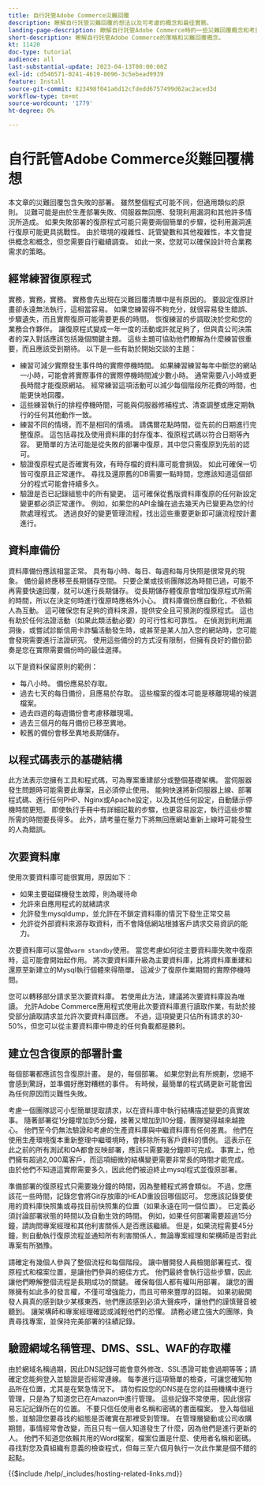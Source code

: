 ```yaml
---
title: 自行託管Adobe Commerce災難回覆
description: 瞭解自行託管災難回覆的想法以及可考慮的概念和最佳實務。
landing-page-description: 瞭解自行託管Adobe Commerce時的一些災難回覆概念和考量事項。
short-description: 瞭解自行託管Adobe Commerce的策略和災難回覆概念。
kt: 11420
doc-type: tutorial
audience: all
last-substantial-update: 2023-04-13T00:00:00Z
exl-id: cd546571-0241-4619-8696-3c5ebead9939
feature: Install
source-git-commit: 823498f041a6d12cfdedd6757499d62ac2aced3d
workflow-type: tm+mt
source-wordcount: '1779'
ht-degree: 0%

---
```


# 自行託管Adobe Commerce災難回覆構想

本文章的災難回覆包含失敗的部署。 雖然整個程式可能不同，但適用類似的原則。 災難可能是由於生產部署失敗、伺服器無回應、發現利用漏洞和其他許多情況所造成。 如果失敗部署的復原程式可能只需要兩個簡單的步驟，從利用漏洞進行復原可能更具挑戰性。 由於環境的複雜性、託管變數和其他複雜性，本文會提供概念和概念，但您需要自行繼續調查。 如此一來，您就可以確保設計符合業務需求的策略。

## 經常練習復原程式

實務，實務，實務。 實務會先出現在災難回覆清單中是有原因的。 要設定復原計畫卻永遠無法執行，這相當容易。 如果您練習得不夠充分，就很容易發生錯誤、步驟遺失，而且實際復原可能需要更長的時間。 恢復練習的步調取決於您和您的業務合作夥伴。 讓復原程式變成一年一度的活動或許就足夠了，但與貴公司決策者的深入對話應該包括幾個關鍵主題。 這些主題可協助他們瞭解為什麼練習很重要，而且應該受到期待。 以下是一些有助於開始交談的主題：

* 練習可減少實際發生事件時的實際停機時間。 如果練習練習每年中斷您的網站一小時，可能會將實際事件的實際停機時間減少數小時。 通常需要八小時或更長時間才能復原網站。 經常練習這項活動可以減少每個階段所花費的時間，也能更快地回覆。
* 這些練習執行的排程停機時間，可能與伺服器修補程式、清查調整或應定期執行的任何其他動作一致。
* 練習不同的情境，而不是相同的情境。 請偶爾花點時間，從先前的日期進行完整復原。 這包括尋找及使用資料庫的封存復本、復原程式碼以符合日期等內容。 更簡單的方法可能是從失敗的部署中復原，其中您只需復原到先前的認可。
* 驗證復原程式是否確實有效，有時存檔的資料庫可能會損毀。 如此可確保一切皆可復原且正常運作。 尋找及還原舊的DB需要一點時間，您應該知道這個部分的程式可能會持續多久。
* 驗證是否已記錄組態中的所有變更。 這可確保從舊版資料庫復原的任何新設定變更都必須正常運作。 例如，如果您的API金鑰在過去幾天內已變更為您的付款處理程式。 透過良好的變更管理流程，找出這些重要更新即可讓流程按計畫進行。

## 資料庫備份

資料庫備份應該相當正常。 具有每小時、每日、每週和每月快照是很常見的現象。 備份最終應移至長期儲存空間。 只要企業或技術團隊認為時間已過，可能不再需要快速回覆，就可以進行長期儲存。 從長期儲存體復原會增加復原程式所需的時間，所以在決定何時進行復原時應格外小心。 資料庫備份應自動化，不依賴人為互動。 這可確保您有足夠的資料來源，提供安全且可預測的復原程式。 這也有助於任何法證活動（如果此類活動必要）的可行性和可靠性。 在偵測到利用漏洞後，或嘗試診斷信用卡詐騙活動發生時，或甚至是某人加入您的網站時，您可能會發現需要進行法證研究。 使用這些備份的方式沒有限制，但擁有良好的備份節奏是您在實際需要備份時的最佳選擇。

以下是資料保留原則的範例：

* 每八小時。 備份應易於存取。
* 過去七天的每日備份，且應易於存取。 這些檔案的復本可能是移離現場的候選檔案。
* 過去四週的每週備份會考慮移離現場。
* 過去三個月的每月備份已移至異地。
* 較舊的備份會移至異地長期儲存。

## 以程式碼表示的基礎結構

此方法表示您擁有工具和程式碼，可為專案重建部分或整個基礎架構。 當伺服器發生問題時可能需要此專案，且必須停止使用。 能夠快速將新伺服器上線、部署程式碼、進行任何PHP、Nginx或Apache設定，以及其他任何設定，自動錶示停機時間更短。 即使執行手冊中有詳細記載的步驟，也更容易設定，執行這些步驟所需的時間要長得多。 此外，請考量在壓力下將無回應網站重新上線時可能發生的人為錯誤。

## 次要資料庫

使用次要資料庫可能很實用，原因如下：

* 如果主要磁碟機發生故障，則為暖待命
* 允許來自應用程式的就緒請求
* 允許發生mysqldump，並允許在不鎖定資料庫的情況下發生正常交易
* 允許從外部資料來源存取資料，而不會降低網站根據客戶請求交易資訊的能力。

次要資料庫可以當做`warm standby`使用。 當您考慮如何從主要資料庫失敗中復原時，這可能會開始起作用。 將次要資料庫升級為主要資料庫，比將資料庫重建和還原至新建立的Mysql執行個體來得簡單。 這減少了復原作業期間的實際停機時間。

您可以轉移部分請求至次要資料庫。 若使用此方法，建議將次要資料庫設為唯讀。 允許Adobe Commerce應用程式使用此次要資料庫進行讀取作業，有助於接受部分讀取請求並允許次要資料庫回應。 不過，這項變更只佔所有請求的30-50%，但您可以從主要資料庫中帶走的任何負載都是勝利。

## 建立包含復原的部署計畫

每個部署都應該包含復原計畫。 是的，每個部署。 如果您對此有所規劃，您絕不會感到驚訝，並準備好應對糟糕的事件。 有時候，最簡單的程式碼更新可能會因為任何原因而災難性失敗。

考慮一個團隊認可小型簡單提取請求，以在資料庫中執行結構描述變更的真實故事。 隨著部署從1分鐘增加到5分鐘，接著又增加到10分鐘，團隊變得越來越擔心。 他們至今仍無法驗證和考慮的生產資料庫與中繼資料庫有任何差異。 他們在使用生產環境復本重新整理中繼環境時，會移除所有客戶資料的慣例。 這表示在此之前的所有測試和QA都會反映部署，應該只需要幾分鐘即可完成。 事實上，他們擁有超過2,000萬客戶，而這項細微的結構變更需要非常長的時間才能完成。 由於他們不知道這實際需要多久，因此他們被迫終止mysql程式並復原部署。

準備部署的復原程式只需要幾分鐘的時間，因為整體程式將會類似。 不過，您應該花一些時間，記錄您會將Git存放庫的HEAD重設回哪個認可。 您應該記錄要使用的資料庫快照集或尋找目前快照集的位置（如果永遠在同一個位置）。 已定義必須討論部署狀態的時間以及自動生效的時間。 例如，如果任何部署需要超過15分鐘，請詢問專案經理和其他利害關係人是否應該繼續。 但是，如果流程需要45分鐘，則自動執行復原流程並通知所有利害關係人，無論專案經理和架構師是否對此專案有所猶豫。

請確定有幾個人參與了整個流程和每個階段。 讓中層開發人員檢閱部署程式、復原程式和檔案位置，是讓他們參與的絕佳方式。 他們最終會執行這些步驟，因此讓他們瞭解整個流程是長期成功的關鍵。 確保每個人都有權叫用部署。 讓您的團隊擁有如此多的發言權，不僅可增強能力，而且可帶來豐厚的回報。 如果初級開發人員真的感到缺少某樣東西，他們應該感到必須大聲疾呼，讓他們的謹慎聲音被聽到。 讓架構師和專案經理確認或減輕他們的恐懼。 請務必建立強大的團隊，負責尋找專案，並保持完美部署的往績記錄。

## 驗證網域名稱管理、DMS、SSL、WAF的存取權

由於網域名稱過期，因此DNS記錄可能會意外修改、SSL憑證可能會過期等等；請確定您能夠登入並驗證是否經常連線。 每季進行這項簡單的檢查，可讓您確知物品所在位置，尤其是在緊急情況下。 請勿假設您的DNS是在您的註冊機構中進行管理，只是為了知道您已在Amazon中進行管理。 這些記錄不常使用，因此很容易忘記記錄所在的位置。 不要只信任使用者名稱和密碼的書面檔案。 登入每個組態，並驗證您要尋找的組態是否確實在那裡受到管理。 在管理層變動或公司收購期間，事情經常會改變，而且只有一個人知道發生了什麼，因為他們是進行更新的人。 他們不知道您依賴共用的Word檔案，檔案位置是什麼、使用者名稱和密碼。 尋找對您及貴組織有意義的檢查程式，但每三至六個月執行一次此作業是個不錯的起點。

{{$include /help/_includes/hosting-related-links.md}}
